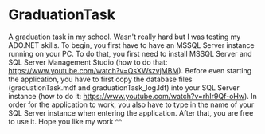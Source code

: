# GraduationTask
 A graduation task in my school. Wasn't really hard but I was testing my ADO.NET skills.
 To begin, you first have to have an MSSQL Server instance running on your PC. To do that, you first need to install MSSQL Server and SQL Server Management Studio (how to do that: https://www.youtube.com/watch?v=QsXWszvjMBM).
 Before even starting the application, you have to first copy the database files (graduationTask.mdf and graduationTask_log.ldf) into your SQL Server instance (how to do it: https://www.youtube.com/watch?v=rhIr9Qf-oHw).
 In order for the application to work, you also have to type in the name of your SQL Server instance when entering the application. After that, you are free to use it.
 Hope you like my work ^^

